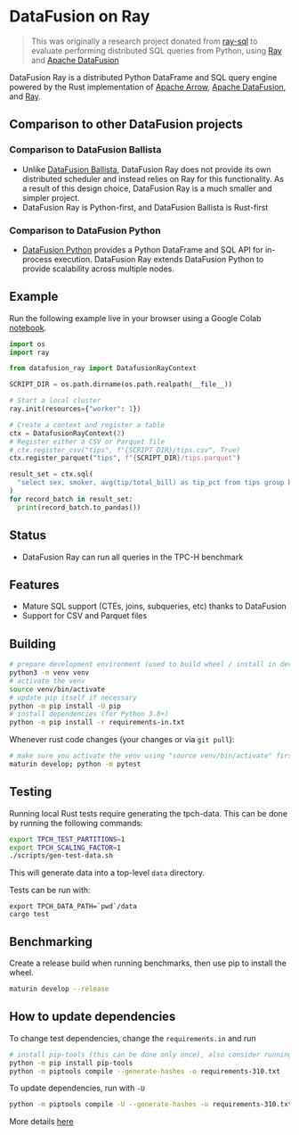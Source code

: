<!---
  Licensed to the Apache Software Foundation (ASF) under one
  or more contributor license agreements.  See the NOTICE file
  distributed with this work for additional information
  regarding copyright ownership.  The ASF licenses this file
  to you under the Apache License, Version 2.0 (the
  "License"); you may not use this file except in compliance
  with the License.  You may obtain a copy of the License at

    http://www.apache.org/licenses/LICENSE-2.0

  Unless required by applicable law or agreed to in writing,
  software distributed under the License is distributed on an
  "AS IS" BASIS, WITHOUT WARRANTIES OR CONDITIONS OF ANY
  KIND, either express or implied.  See the License for the
  specific language governing permissions and limitations
  under the License.
-->

# DataFusion on Ray

> This was originally a research project donated from [ray-sql] to evaluate performing distributed SQL queries from 
> Python, using [Ray] and [Apache DataFusion]

[ray-sql]: https://github.com/datafusion-contrib/ray-sql

DataFusion Ray is a distributed Python DataFrame and SQL query engine powered by the Rust implementation 
of [Apache Arrow], [Apache DataFusion], and [Ray].

[Ray]: https://www.ray.io/
[Apache Arrow]: https://arrow.apache.org/
[Apache DataFusion]: https://datafusion.apache.org/

## Comparison to other DataFusion projects

### Comparison to DataFusion Ballista

- Unlike [DataFusion Ballista], DataFusion Ray does not provide its own distributed scheduler and instead relies on 
  Ray for this functionality. As a result of this design choice, DataFusion Ray is a much smaller and simpler project.
- DataFusion Ray is Python-first, and DataFusion Ballista is Rust-first

[DataFusion Ballista]: https://github.com/apache/datafusion-ballista

### Comparison to DataFusion Python

- [DataFusion Python] provides a Python DataFrame and SQL API for in-process execution. DataFusion Ray extends 
  DataFusion Python to provide scalability across multiple nodes.

[DataFusion Python]: https://github.com/apache/datafusion-python

## Example

Run the following example live in your browser using a Google Colab [notebook](https://colab.research.google.com/drive/1tmSX0Lu6UFh58_-DBUVoyYx6BoXHOszP?usp=sharing).

```python
import os
import ray

from datafusion_ray import DatafusionRayContext

SCRIPT_DIR = os.path.dirname(os.path.realpath(__file__))

# Start a local cluster
ray.init(resources={"worker": 1})

# Create a context and register a table
ctx = DatafusionRayContext(2)
# Register either a CSV or Parquet file
# ctx.register_csv("tips", f"{SCRIPT_DIR}/tips.csv", True)
ctx.register_parquet("tips", f"{SCRIPT_DIR}/tips.parquet")

result_set = ctx.sql(
  "select sex, smoker, avg(tip/total_bill) as tip_pct from tips group by sex, smoker"
)
for record_batch in result_set:
  print(record_batch.to_pandas())
```

## Status

- DataFusion Ray can run all queries in the TPC-H benchmark

## Features

- Mature SQL support (CTEs, joins, subqueries, etc) thanks to DataFusion
- Support for CSV and Parquet files

## Building

```bash
# prepare development environment (used to build wheel / install in development)
python3 -m venv venv
# activate the venv
source venv/bin/activate
# update pip itself if necessary
python -m pip install -U pip
# install dependencies (for Python 3.8+)
python -m pip install -r requirements-in.txt
```

Whenever rust code changes (your changes or via `git pull`):

```bash
# make sure you activate the venv using "source venv/bin/activate" first
maturin develop; python -m pytest 
```

## Testing

Running local Rust tests require generating the tpch-data. This can be done
by running the following commands:

```bash
export TPCH_TEST_PARTITIONS=1
export TPCH_SCALING_FACTOR=1
./scripts/gen-test-data.sh
```

This will generate data into a top-level `data` directory.

Tests can be run with:

```shell
export TPCH_DATA_PATH=`pwd`/data
cargo test
```

## Benchmarking

Create a release build when running benchmarks, then use pip to install the wheel.

```bash
maturin develop --release
```

## How to update dependencies

To change test dependencies, change the `requirements.in` and run

```bash
# install pip-tools (this can be done only once), also consider running in venv
python -m pip install pip-tools
python -m piptools compile --generate-hashes -o requirements-310.txt
```

To update dependencies, run with `-U`

```bash
python -m piptools compile -U --generate-hashes -o requirements-310.txt
```

More details [here](https://github.com/jazzband/pip-tools)
